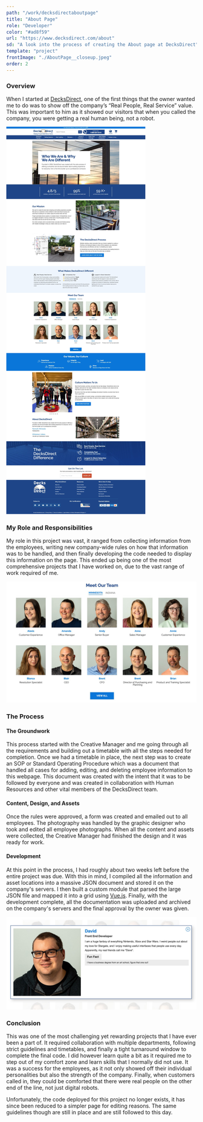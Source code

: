 ```yaml
---
path: "/work/decksdirectaboutpage"
title: "About Page"
role: "Developer"
color: "#ad8f59"
url: "https://www.decksdirect.com/about"
sd: "A look into the process of creating the About page at DecksDirect"
template: "project"
frontImage: "./AboutPage__closeup.jpeg"
order: 2
---
```


### Overview

When I started at [DecksDirect](https://www.decksdirect.com), one of the first things that the owner wanted me to do was to show off the company’s “Real People, Real Service” value. This was important to him as it showed our visitors that when you called the company, you were getting a real human being, not a robot.

![The About Page](./AboutPage__fullpage.jpeg)

### My Role and Responsibilities

My role in this project was vast, it ranged from collecting information from the employees, writing new company-wide rules on how that information was to be handled, and then finally developing the code needed to display this information on the page. This ended up being one of the most comprehensive projects that I have worked on, due to the vast range of work required of me.

![Close Up of the Employees](./AboutPage__closeup.jpeg)

### The Process

#### The Groundwork

This process started with the Creative Manager and me going through all the requirements and building out a timetable with all the steps needed for completion. Once we had a timetable in place, the next step was to create an SOP or Standard Operating Procedure which was a document that handled all cases for adding, editing, and deleting employee information to this webpage. This document was created with the intent that it was to be followed by everyone and was created in collaboration with Human Resources and other vital members of the DecksDirect team.

#### Content, Design, and Assets

Once the rules were approved, a form was created and emailed out to all employees. The photography was handled by the graphic designer who took and edited all employee photographs. When all the content and assets were collected, the Creative Manager had finished the design and it was ready for work.

#### Development

At this point in the process, I had roughly about two weeks left before the entire project was due. With this in mind, I compiled all the information and asset locations into a massive JSON document and stored it on the company's servers. I then built a custom module that parsed the large JSON file and mapped it into a grid using [Vue.js](https://vuejs.org/). Finally, with the development complete, all the documentation was uploaded and archived on the company's servers and the final approval by the owner was given.

![Expanded Employee Card](./AboutPage__detailed.jpeg)

### Conclusion

This was one of the most challenging yet rewarding projects that I have ever been a part of. It required collaboration with multiple departments, following strict guidelines and timetables, and finally a tight turnaround window to complete the final code. I did however learn quite a bit as it required me to step out of my comfort zone and learn skills that I normally did not use. It was a success for the employees, as it not only showed off their individual personalities but also the strength of the company. Finally, when customers called in, they could be comforted that there were real people on the other end of the line, not just digital robots.

Unfortunately, the code deployed for this project no longer exists, it has since been reduced to a simpler page for editing reasons. The same guidelines though are still in place and are still followed to this day.
